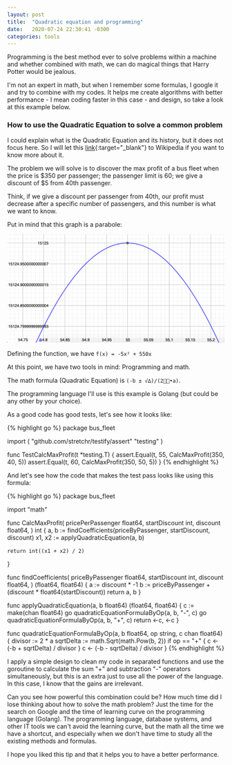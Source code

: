 ```yaml
---
layout: post
title:  "Quadratic equation and programming"
date:   2020-07-24 22:30:41 -0300
categories: tools
---
```

Programming is the best method ever to solve problems within a machine and whether combined with math, we can do magical things that Harry Potter would be jealous.

I'm not an expert in math, but when I remember some formulas, I google it and try to combine with my codes. It helps me create algorithms with better performance - I mean coding faster in this case - and design, so take a look at this example below.

### How to use the Quadratic Equation to solve a common problem

I could explain what is the Quadratic Equation and its history, but it does not focus here. So I will let this [link][link]{:target="_blank"} to Wikipedia if you want to know more about it.

The problem we will solve is to discover the max profit of a bus fleet when the price is $350 per passenger; the passenger limit is 60; we give a discount of $5 from 40th passenger.

Think, if we give a discount per passenger from 40th, our profit must decrease after a specific number of passengers, and this number is what we want to know.

Put in mind that this graph is a parabole:

![image](/assets/images/max-profit-bus-fleet-parabole.png)

Defining the function, we have `f(x) = -5x² + 550x`

At this point, we have two tools in mind: Programming and math.

The math formula (Quadratic Equation) is `(-b ± √∆)/(2•a)`.

The programming language I'll use is this example is Golang (but could be any other by your choice).

As a good code has good tests, let's see how it looks like:

{% highlight go %}
package bus_fleet

import (
	"github.com/stretchr/testify/assert"
	"testing"
)

func TestCalcMaxProfit(t *testing.T) {
	assert.Equal(t, 55, CalcMaxProfit(350, 40, 5))
	assert.Equal(t, 60, CalcMaxProfit(350, 50, 5))
}
{% endhighlight %}

And let's see how the code that makes the test pass looks like using this formula:

{% highlight go %}
package bus_fleet

import "math"

func CalcMaxProfit(
	pricePerPassenger float64,
	startDiscount int,
	discount float64,
) int {
	a, b := findCoefficients(priceByPassenger, startDiscount, discount)
	x1, x2 := applyQuadraticEquation(a, b)

	return int((x1 + x2) / 2)
}

func findCoefficients(
	priceByPassenger float64,
	startDiscount int,
	discount float64,
) (float64, float64) {
	a := discount * -1
	b := priceByPassenger + (discount * float64(startDiscount))
	return a, b
}

func applyQuadraticEquation(a, b float64) (float64, float64) {
	c := make(chan float64)
	go quadraticEquationFormulaByOp(a, b, "-", c)
	go quadraticEquationFormulaByOp(a, b, "+", c)
	return <-c, <-c
}

func quadraticEquationFormulaByOp(a, b float64, op string, c chan float64) {
	divisor := 2 * a
	sqrtDelta := math.Sqrt(math.Pow(b, 2))
	if op == "+" {
		c <- (-b + sqrtDelta) / divisor
	}
	c <- (-b - sqrtDelta) / divisor
}
{% endhighlight %}

I apply a simple design to clean my code in separated functions and use the goroutine to calculate the sum "+" and subtraction "-" operators simultaneously, but this is an extra just to use all the power of the language. In this case, I know that the gains are irrelevant.

Can you see how powerful this combination could be? How much time did I lose thinking about how to solve the math problem? Just the time for the search on Google and the time of learning curve on the programming language (Golang). The programming language, database systems, and other IT tools we can't avoid the learning curve, but the math all the time we have a shortcut, and especially when we don't have time to study all the existing methods and formulas.

I hope you liked this tip and that it helps you to have a better performance.

[link]: https://en.wikipedia.org/wiki/Quadratic_equation
